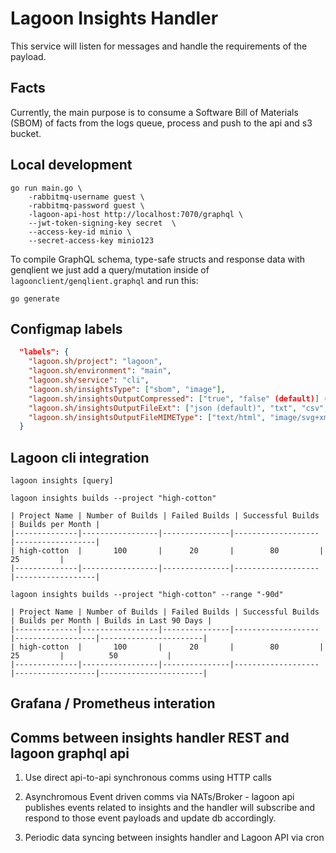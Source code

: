 # Lagoon Insights Handler

This service will listen for messages and handle the requirements of the payload.

## Facts
Currently, the main purpose is to consume a Software Bill of Materials (SBOM) of facts from the logs queue, process
and push to the api and s3 bucket.


## Local development

    go run main.go \
        -rabbitmq-username guest \
        -rabbitmq-password guest \
        -lagoon-api-host http://localhost:7070/graphql \
        --jwt-token-signing-key secret  \
        --access-key-id minio \
        --secret-access-key minio123

To compile GraphQL schema, type-safe structs and response data with genqlient we just add a query/mutation inside of `lagoonclient/genqlient.graphql` and run this:

    go generate

## Configmap labels

```json
  "labels": {
    "lagoon.sh/project": "lagoon",
    "lagoon.sh/environment": "main",
    "lagoon.sh/service": "cli",
    "lagoon.sh/insightsType": ["sbom", "image"],
    "lagoon.sh/insightsOutputCompressed": ["true", "false" (default)] (optional),
    "lagoon.sh/insightsOutputFileExt": ["json (default)", "txt", "csv", "html", "jpg"] (optional),
    "lagoon.sh/insightsOutputFileMIMEType": ["text/html", "image/svg+xml"]  (optional)
  }
```



## Lagoon cli integration

```
lagoon insights [query]

lagoon insights builds --project "high-cotton"

| Project Name | Number of Builds | Failed Builds | Successful Builds | Builds per Month |
|--------------|-----------------|---------------|-------------------|------------------|
| high-cotton  |       100       |      20       |        80         |       25         |
|--------------|-----------------|---------------|-------------------|------------------|

lagoon insights builds --project "high-cotton" --range "-90d"

| Project Name | Number of Builds | Failed Builds | Successful Builds | Builds per Month | Builds in Last 90 Days |
|--------------|-----------------|---------------|-------------------|------------------|-----------------------|
| high-cotton  |       100       |      20       |        80         |       25         |          50           |
|--------------|-----------------|---------------|-------------------|------------------|-----------------------|

```

## Grafana / Prometheus interation



## Comms between insights handler REST and lagoon graphql api


1. Use direct api-to-api synchronous comms using HTTP calls


2. Asynchromous Event driven comms via NATs/Broker - lagoon api publishes events related to insights and the handler will subscribe and respond to those event payloads and update db accordingly.


3. Periodic data syncing between insights handler and Lagoon API via cron